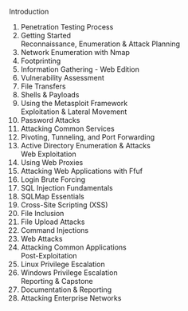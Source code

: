 Introduction  
1. Penetration Testing Process  
2. Getting Started  
Reconnaissance, Enumeration & Attack Planning  
3. Network Enumeration with Nmap  
4. Footprinting  
5. Information Gathering - Web Edition  
6. Vulnerability Assessment  
7. File Transfers  
8. Shells & Payloads  
9. Using the Metasploit Framework  
Exploitation & Lateral Movement  
10. Password Attacks  
11. Attacking Common Services  
12. Pivoting, Tunneling, and Port Forwarding  
13. Active Directory Enumeration & Attacks  
Web Exploitation  
14. Using Web Proxies  
15. Attacking Web Applications with Ffuf  
16. Login Brute Forcing  
17. SQL Injection Fundamentals  
18. SQLMap Essentials  
19. Cross-Site Scripting (XSS)  
20. File Inclusion  
21. File Upload Attacks  
22. Command Injections  
23. Web Attacks  
24. Attacking Common Applications  
Post-Exploitation  
25. Linux Privilege Escalation  
26. Windows Privilege Escalation  
Reporting & Capstone  
27. Documentation & Reporting  
28. Attacking Enterprise Networks